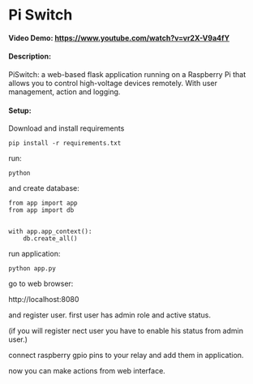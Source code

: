 # Pi Switch
#### Video Demo:  https://www.youtube.com/watch?v=vr2X-V9a4fY
#### Description:
PiSwitch: a web-based flask application running on a Raspberry Pi that allows you to control high-voltage devices remotely. With user management, action and logging.


#### Setup:
Download and install requirements

```
pip install -r requirements.txt
```

run:
```
python
```

and create database:
```
from app import app
from app import db


with app.app_context():
    db.create_all()
```    
    
run application:

```
python app.py
```

go to web browser: 

http://localhost:8080

and register user. first user has admin role and active status.

(if you will register nect user you have to enable his status from admin user.)

connect raspberry gpio pins to your relay and add them in application.

now you can make actions from web interface.

